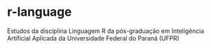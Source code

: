 # r-language
Estudos da disciplina Linguagem R da pós-graduação em Inteligência Artificial Aplicada da Universidade Federal do Paraná (UFPR)
